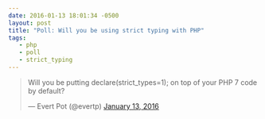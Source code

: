 ```yaml
---
date: 2016-01-13 18:01:34 -0500
layout: post
title: "Poll: Will you be using strict typing with PHP"
tags:
   - php
   - poll
   - strict_typing
---
```


<blockquote class="twitter-tweet" lang="en"><p lang="en" dir="ltr">Will you be putting declare(strict_types=1); on top of your PHP 7 code by default?</p>&mdash; Evert Pot (@evertp) <a href="https://twitter.com/evertp/status/687408773946863616">January 13, 2016</a></blockquote>
<script async src="//platform.twitter.com/widgets.js" charset="utf-8"></script>

